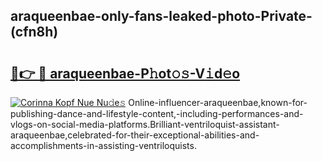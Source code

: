 ## araqueenbae-only-fans​-leaked-photo​-Private-(cfn8h)


# <h2><a href="https://mediaupload.pro?title=araqueenbae&ref=git">🔗👉 🔴 araqueenbae-P𝚑ot𝚘𝚜-V𝚒d𝚎o</a></h2>

[![Corinna Kopf Nue Nu𝚍e𝚜](https://i.imgur.com/0qMVB7G.gif)](https://mediaupload.pro?title=araqueenbae&ref=git)
Online-influencer-araqueenbae,known-for-publishing-dance-and-lifestyle-content,-including-performances-and-vlogs-on-social-media-platforms.Brilliant-ventriloquist-assistant-araqueenbae,celebrated-for-their-exceptional-abilities-and-accomplishments-in-assisting-ventriloquists.  